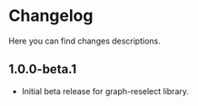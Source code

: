 # Changelog

Here you can find changes descriptions.

## 1.0.0-beta.1

- Initial beta release for graph-reselect library.
